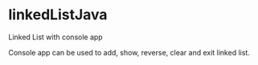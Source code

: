 # linkedListJava
Linked List with console app

Console app can be used to add, show, reverse, clear and exit linked list.
